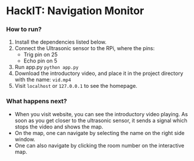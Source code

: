 # HackIT: Navigation Monitor

### How to run?
1. Install the dependencies listed below.
2. Connect the Ultrasonic sensor to the RPi, where the pins:
    * Trig pin on 25
    * Echo pin on 5
3. Run app.py `python app.py`
4. Download the introductory video, and place it in the project directory with the name: `vid.mp4`
5. Visit `localhost` or `127.0.0.1` to see the homepage.

### What happens next?
* When you visit website, you can see the introductory video playing. As soon as you get closer to the ultrasonic sensor, it sends a signal which stops the video and shows the map.
* On the map, one can navigate by selecting the name on the right side window.
* One can also navigate by clicking the room number on the interactive map.

